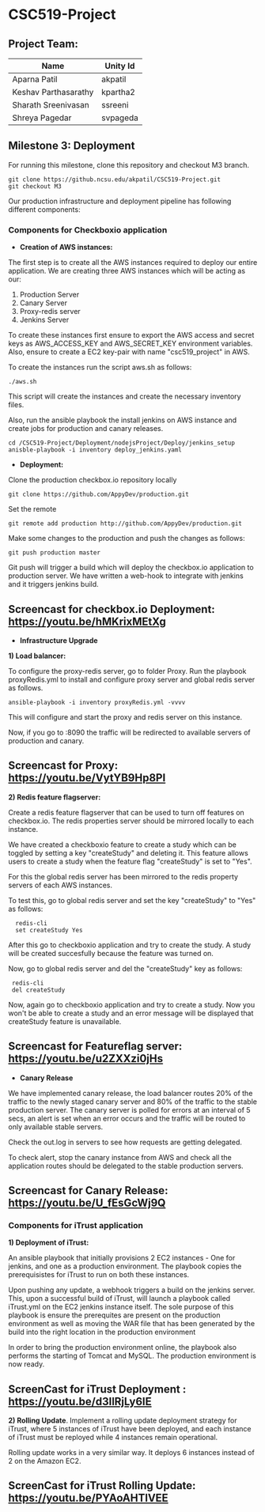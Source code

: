 # CSC519-Project

## Project Team:
| Name         	| Unity Id 	|
|--------------	|----------	|
| Aparna Patil 	| akpatil  	|
| Keshav Parthasarathy 	| kpartha2  	|
| Sharath Sreenivasan 	| ssreeni  	|
| Shreya Pagedar 	| svpageda  	|

## Milestone 3: Deployment 

For running this milestone, clone this repository and checkout M3 branch.

    git clone https://github.ncsu.edu/akpatil/CSC519-Project.git
    git checkout M3
    
Our production infrastructure and deployment pipeline has following different components:

### Components for Checkboxio application

* **Creation of AWS instances:** 

The first step is to create all the AWS instances required to deploy our entire application. 
We are creating three AWS instances which will be acting as our:

1) Production Server
2) Canary Server
3) Proxy-redis server
4) Jenkins Server

To create these instances first ensure to export the AWS access and secret keys as AWS_ACCESS_KEY and AWS_SECRET_KEY environment variables. 
Also, ensure to create a EC2 key-pair with name "csc519_project" in AWS. 

To create the instances run the script aws.sh as follows:

    ./aws.sh

This script will create the instances and create the necessary inventory files.

Also, run the ansible playbook the install jenkins on AWS instance and create jobs for production and canary releases.

    cd /CSC519-Project/Deployment/nodejsProject/Deploy/jenkins_setup
    anisble-playbook -i inventory deploy_jenkins.yaml

* **Deployment:** 

Clone the production checkbox.io repository locally

    git clone https://github.com/AppyDev/production.git

Set the remote

    git remote add production http://github.com/AppyDev/production.git
    
Make some changes to the production and push the changes as follows:

    git push production master
    
Git push will trigger a build which will deploy the checkbox.io application to production server. We have written a web-hook to integrate with jenkins and it triggers jenkins build.  


 ## Screencast for checkbox.io Deployment: https://youtu.be/hMKrixMEtXg
* **Infrastructure Upgrade** 

**1) Load balancer:** 
  
To configure the proxy-redis server, go to folder Proxy. 
Run the playbook proxyRedis.yml to install and configure proxy server and global redis server as follows.
  
    ansible-playbook -i inventory proxyRedis.yml -vvvv 
  
This will configure and start the proxy and redis server on this instance. 
  
Now, if you go to <public IP of Proxy server>:8090 the traffic will be redirected to available servers of production and canary.

 ## Screencast for Proxy: https://youtu.be/VytYB9Hp8PI

**2) Redis feature flagserver:** 
  
Create a redis feature flagserver that can be used to turn off features on checkbox.io. The redis properties server should be mirrored locally to each instance.
 
We have created a checkboxio feature to create a study which can be toggled by setting a key "createStudy" and deleting it. 
This feature allows users to create a study when the feature flag "createStudy" is set to "Yes".
 
For this the global redis server has been mirrored to the redis property servers of each AWS instances.
 
To test this, go to global redis server and set the key "createStudy" to "Yes" as follows:

```
  redis-cli
  set createStudy Yes

```
 
After this go to checkboxio application and try to create the study. A study will be created succesfully because the feature was turned on. 
 
Now, go to global redis server and del the "createStudy" key as follows:
 
 ```
  redis-cli
  del createStudy

```
 
Now, again go to checkboxio application and try to create a study. Now you won't be able to create a study and an error message will be displayed that createStudy feature is unavailable.

 ## Screencast for Featureflag server: https://youtu.be/u2ZXXzi0jHs
  
* **Canary Release**

We have implemented canary release, the load balancer routes 20% of the traffic to the newly staged canary server and 80% of the traffic to the stable production server. The canary server is polled for errors at an interval of 5 secs, an alert is set when an error occurs and the traffic will be routed to only available stable servers.

Check the out.log in servers to see how requests are getting delegated.

To check alert, stop the canary instance from AWS and check all the application routes should be delegated to the stable production servers.

 ## Screencast for Canary Release: https://youtu.be/U_fEsGcWj9Q

### Components for iTrust application

  **1) Deployment of iTrust:**
  
 An ansible playbook that initially provisions 2 EC2 instances - One for jenkins, and one as a production environment.
 The playbook copies the prerequisistes for iTrust to run on both these instances.
 
 Upon pushing any update, a webhook triggers a build on the jenkins server. This, upon a successful build of iTrust, will launch a playbook called iTrust.yml on the EC2 jenkins instance itself. The sole purpose of this playbook is ensure the prerequites are present on the production environment as well as moving the WAR file that has been generated by the build into the right location in the production environment
 
 In order to bring the production environment online, the playbook also performs the starting of Tomcat and MySQL.
 The production environment is now ready.
 
 ## ScreenCast for iTrust Deployment :  https://youtu.be/d3IlRjLy6IE
 
  **2) Rolling Update**. Implement a rolling update deployment strategy for iTrust, where 5 instances of iTrust have been deployed, and each instance of iTrust must be reployed while 4 instances remain operational.
  
  Rolling update works in a very similar way. It deploys 6 instances instead of 2 on the Amazon EC2.


## ScreenCast for iTrust Rolling Update: https://youtu.be/PYAoAHTlVEE
